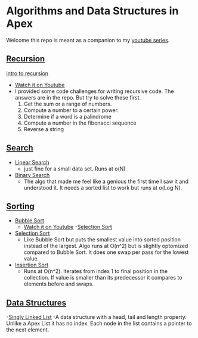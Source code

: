# Algorithms and Data Structures in Apex

Welcome this repo is meant as a companion to
my [youtube series](https://www.youtube.com/playlist?list=PLdt84CMzTQBbon-6Oy2a_rIsOyzMTrjnn).

## [Recursion](https://github.com/bdJohnson72/Algorithms_And_Data_Structures_In_Apex/tree/master/force-app/main/default/classes/recursion)

[intro to recursion](https://github.com/bdJohnson72/Algorithms_And_Data_Structures_In_Apex/tree/master/force-app/main/default/classes/recursion)

- [Watch it on Youtube](https://www.youtube.com/watch?v=4xpg0NnS90w&list=PLdt84CMzTQBbon-6Oy2a_rIsOyzMTrjnn&index=2)
- I provided some code challenges for writing recursive code. The answers are in the repo. But try to solve these first.
  1. Get the sum or a range of numbers.
  2. Compute a number to a certain power.
  3. Determine if a word is a palindrome
  4. Compute a number in the fibonacci sequence
  5. Reverse a string

## [Search](https://github.com/bdJohnson72/Algorithms_And_Data_Structures_In_Apex/tree/master/force-app/main/default/classes/search)

- [Linear Search](https://github.com/bdJohnson72/Algorithms_And_Data_Structures_In_Apex/blob/master/force-app/main/default/classes/search/LinearSearch.cls)
  - just fine for a small data set. Runs at o(N)
- [Binary Search](https://github.com/bdJohnson72/Algorithms_And_Data_Structures_In_Apex/blob/master/force-app/main/default/classes/search/BinarySearch.cls)
  - The algo that made me feel like a genious the first time I saw it and understood it. It needs a sorted list to work but runs at o(Log N).

## [Sorting](https://github.com/bdJohnson72/Algorithms_And_Data_Structures_In_Apex/tree/master/force-app/main/default/classes/basic_sorting)

- [Bubble Sort](https://github.com/bdJohnson72/Algorithms_And_Data_Structures_In_Apex/tree/master/force-app/main/default/classes)
  - [Watch it on Youtube](https://youtu.be/KJVDLgfzCL8) -[Selection Sort]()
- [Selection Sort](https://github.com/bdJohnson72/Algorithms_And_Data_Structures_In_Apex/blob/master/force-app/main/default/classes/basic_sorting/SelectionSort.cls)
  - Like Bubble Sort but puts the smallest value into sorted position instead of the largest. Algo runs at O(n^2) but is
    slightly optomized compared to Bubble Sort. It does one swap per pass for the lowest value.
- [Insertion Sort](https://github.com/bdJohnson72/Algorithms_And_Data_Structures_In_Apex/blob/master/force-app/main/default/classes/basic_sorting/InsertionSort.cls)
  - Runs at O(n^2). Iterates from index 1 to final position in the collection. If value is smaller than its predecessor
    it compares to elements before and swaps.

## [Data Structures]()

-[Singly Linked List]()
-A data structure with a head, tail and length property. Unlike a Apex List it has no index. Each node in the list
contains a pointer to the next element.
